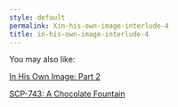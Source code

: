 ```yaml
---
style: default
permalink: Xin-his-own-image-interlude-4
title: in-his-own-image-interlude-4
---
```

You may also like:

[In His Own Image: Part 2](http://scp-wiki.net/in-his-own-image-part-2)

[SCP-743: A Chocolate Fountain](http://scp-wiki.net/scp-743)
